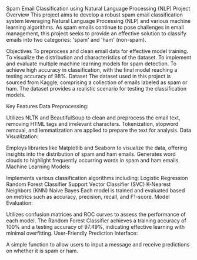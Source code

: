 Spam Email Classification using Natural Language Processing (NLP)
Project Overview
This project aims to develop a robust spam email classification system leveraging Natural Language Processing (NLP) and various machine learning algorithms. As spam emails continue to pose challenges in email management, this project seeks to provide an effective solution to classify emails into two categories: 'spam' and 'ham' (non-spam).

Objectives
To preprocess and clean email data for effective model training.
To visualize the distribution and characteristics of the dataset.
To implement and evaluate multiple machine learning models for spam detection.
To achieve high accuracy in classification, with the final model reaching a testing accuracy of 98%.
Dataset
The dataset used in this project is sourced from Kaggle, comprising a collection of emails labeled as spam or ham. The dataset provides a realistic scenario for testing the classification models.

Key Features
Data Preprocessing:

Utilizes NLTK and BeautifulSoup to clean and preprocess the email text, removing HTML tags and irrelevant characters.
Tokenization, stopword removal, and lemmatization are applied to prepare the text for analysis.
Data Visualization:

Employs libraries like Matplotlib and Seaborn to visualize the data, offering insights into the distribution of spam and ham emails.
Generates word clouds to highlight frequently occurring words in spam and ham emails.
Machine Learning Models:

Implements various classification algorithms including:
Logistic Regression
Random Forest Classifier
Support Vector Classifier (SVC)
K-Nearest Neighbors (KNN)
Naive Bayes
Each model is trained and evaluated based on metrics such as accuracy, precision, recall, and F1-score.
Model Evaluation:

Utilizes confusion matrices and ROC curves to assess the performance of each model.
The Random Forest Classifier achieves a training accuracy of 100% and a testing accuracy of 97.49%, indicating effective learning with minimal overfitting.
User-Friendly Prediction Interface:

A simple function to allow users to input a message and receive predictions on whether it is spam or ham.
